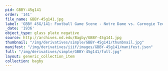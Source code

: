 ```yaml
---
pid: GBBY-45g141
order: '141'
file_name: GBBY-45g141.jpg
label: 'GBBY 45G/141: Football Game Scene - Notre Dame vs. Carnegie Tech - 1936'
_date: '1936'
object_type: glass plate negative
source: http://archives.nd.edu/Bagby/GBBY-45g141.jpg
thumbnail: "/img/derivatives/simple/GBBY-45g141/thumbnail.jpg"
manifest: "/img/derivatives/iiif/images/GBBY-45g141/manifest.json"
full: "/img/derivatives/simple/GBBY-45g141/full.jpg"
layout: generic_collection_item
collection: bagby
---
```

